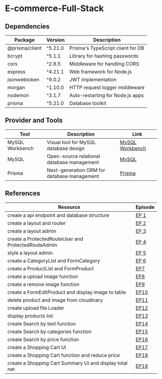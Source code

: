 # E-commerce-Full-Stack

## Dependencies

| Package        | Version | Description                       |
| -------------- | ------- | --------------------------------- |
| @prisma/client | ^5.21.0 | Prisma's TypeScript client for DB |
| bcrypt         | ^5.1.1  | Library for hashing passwords     |
| cors           | ^2.8.5  | Middleware for handling CORS      |
| express        | ^4.21.1 | Web framework for Node.js         |
| jsonwebtoken   | ^9.0.2  | JWT implementation                |
| morgan         | ^1.10.0 | HTTP request logger middleware    |
| nodemon        | ^3.1.7  | Auto-restarting for Node.js apps  |
| prisma         | ^5.21.0 | Database toolkit                  |

## Provider and Tools

| Tool            | Description                                 | Link                                                         |
| --------------- | ------------------------------------------- | ------------------------------------------------------------ |
| MySQL Workbench | Visual tool for MySQL database design       | [MySQL Workbench](https://www.mysql.com/products/workbench/) |
| MySQL           | Open-source relational database management  | [MySQL](https://www.mysql.com/)                              |
| Prisma          | Next-generation ORM for database management | [Prisma](https://www.prisma.io/)                             |

## References

| Resource                                            | Episode                                                  |
| --------------------------------------------------- | -------------------------------------------------------- |
| create a api endpoint and database structure        | [EP 1](https://youtu.be/-gOvzR_wpk0?si=1BfAUA2g-y4m-ZmK) |
| create a layout and router                          | [EP 2](https://youtu.be/wtbj0KqLxvM?si=EZwZKOH_gRxYMIOe) |
| create a layout admin                               | [EP 3](https://youtu.be/EVEAO46Gw54?si=rKj-FmY95SRQXHJ8) |
| create a ProtectedRouteUser and ProtectedRouteAdmin | [EP 4](https://youtu.be/ArfRL2PWJS0?si=f6CJXVAmD2fHKEfu) |
| style a layout admin                                | [EP 5](https://youtu.be/xeHAzTije8I?si=EV0sdstDBP1orqA2) |
| create a CategoryList and FormCategory              | [EP 6](https://youtu.be/EID3dNLHU30?si=9BZoHKgM-92ib0ai) |
| create a ProductList and FormProduct                | [EP7](https://youtu.be/sbnM68dj9vs?si=sgbxsjsB_0W4j9RS)  |
| create a upload image function                      | [EP8](https://youtu.be/p9-GgtEPxEE?si=OMuVHHBHID2DssY_)  |
| create a remove image function                      | [EP9](https://youtu.be/T8zn4szQ5Ck?si=04v_iI7ZRysj7ABx)  |
| create a FormEditProduct and display image to table | [EP10](https://youtu.be/-pbd_fGVji8?si=XrR5Dlnz3t8U5SRE) |
| delete product and image from cloudinary            | [EP11](https://youtu.be/cc90fYjVWyQ?si=x-ICtCrmYUHiwbCp) |
| create upload file Loader                           | [EP12](https://youtu.be/Jxtf3C6jEOE?si=Lc-5NNymVCY0nsFn) |
| display products list                               | [EP13](https://youtu.be/eE_2wQZUWbs?si=sDII6Xqk9lXbpOo6) |
| create Search by text function                      | [EP14](https://youtu.be/r0MOZqoNWqc?si=1ZjABE-YMG8ZQLkA) |
| create Search by categories function                | [EP15](https://youtu.be/yDDOuYtcxX0?si=VWHvx4buDUbf3frl) |
| create Search by price function                     | [EP16](https://youtu.be/nK3EsT5ajqU?si=IgnLsKOTenaeBUvD) |
| create a Shopping Cart UI                           | [EP17](https://youtu.be/yvmztbDdwY4?si=kAjzsh56RIh1R6kR) |
| create a Shopping Cart function and reduce price                           | [EP18](https://youtu.be/Y_sZOGL0THQ?si=3yYMfzJoHTXx3R8D) |
| create a Shopping Cart Summary UI and display total net                         | [EP19](https://youtu.be/zoEgIhrY4cU?si=crKbeluHt7Uy77yk) |
